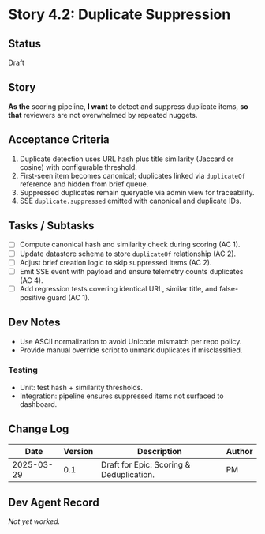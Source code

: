 # Story 4.2: Duplicate Suppression

## Status
Draft

## Story
**As the** scoring pipeline,
**I want** to detect and suppress duplicate items,
**so that** reviewers are not overwhelmed by repeated nuggets.

## Acceptance Criteria
1. Duplicate detection uses URL hash plus title similarity (Jaccard or cosine) with configurable threshold.
2. First-seen item becomes canonical; duplicates linked via `duplicateOf` reference and hidden from brief queue.
3. Suppressed duplicates remain queryable via admin view for traceability.
4. SSE `duplicate.suppressed` emitted with canonical and duplicate IDs.

## Tasks / Subtasks
- [ ] Compute canonical hash and similarity check during scoring (AC 1).
- [ ] Update datastore schema to store `duplicateOf` relationship (AC 2).
- [ ] Adjust brief creation logic to skip suppressed items (AC 2).
- [ ] Emit SSE event with payload and ensure telemetry counts duplicates (AC 4).
- [ ] Add regression tests covering identical URL, similar title, and false-positive guard (AC 1).

## Dev Notes
- Use ASCII normalization to avoid Unicode mismatch per repo policy.
- Provide manual override script to unmark duplicates if misclassified.

### Testing
- Unit: test hash + similarity thresholds.
- Integration: pipeline ensures suppressed items not surfaced to dashboard.

## Change Log
| Date | Version | Description | Author |
|------|---------|-------------|--------|
| 2025-03-29 | 0.1 | Draft for Epic: Scoring & Deduplication. | PM |

## Dev Agent Record
_Not yet worked._
